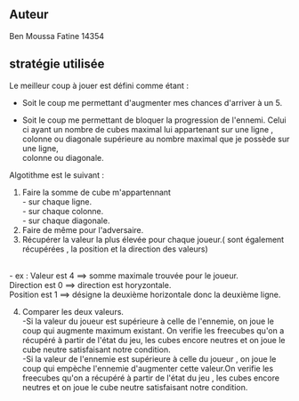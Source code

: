 ## Auteur ##
Ben Moussa Fatine 14354

## stratégie utilisée ##
 
Le meilleur coup à jouer est défini comme étant : 

- Soit le coup me permettant d'augmenter mes chances d'arriver à un 5.

- Soit le coup me permettant de bloquer la progression de l'ennemi. 
Celui ci ayant un nombre de cubes maximal lui appartenant sur une ligne , colonne ou diagonale supérieure au nombre maximal que je possède sur une ligne,</br>
colonne ou diagonale. 

Algotithme est le suivant : 

1. Faire la somme de cube m'appartennant
        </br> - sur chaque ligne.
        </br> - sur chaque colonne.
        </br> - sur chaque diagonale.
    </br>
2. Faire de même pour l'adversaire.</br>
3. Récupérer la valeur la plus élevée pour chaque joueur.( sont également récupérées , la position et la direction des valeurs)</br>
</br>
    - ex : Valeur est 4 ==> somme maximale trouvée pour le joueur.
     </br>Direction est 0 ==> direction est horyzontale.</br>
     Position est 1 ==> désigne la deuxième horizontale donc la deuxième ligne.

4. Comparer les deux valeurs.</br> 
    -Si la valeur du joueur est supérieure à celle de l'ennemie, on joue le coup qui augmente maximum existant. On verifie les freecubes qu'on a récupéré à partir de l'état du jeu, les cubes encore neutres et on joue le cube neutre satisfaisant notre condition.</br>
    -Si la valeur de l'ennemie est supérieure à celle du joueur , on joue le coup qui empèche l'ennemie d'augmenter cette valeur.On verifie les freecubes qu'on a récupéré à partir de l'état du jeu , les cubes encore neutres et on joue le cube neutre satisfaisant notre condition.
